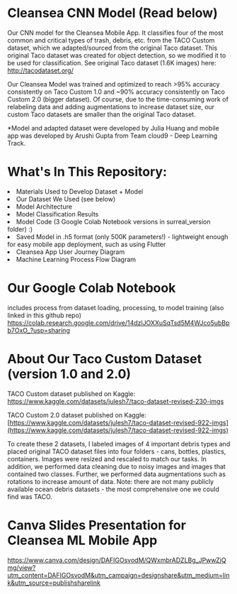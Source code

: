 # Cleansea CNN Model (Read below)

Our CNN model for the Cleansea Mobile App. It classifies four of the most common and critical types of trash, debris, etc. from the TACO Custom dataset, which we adapted/sourced from the original Taco dataset. This original Taco dataset was created for object detection, so we modified it to be used for classification. See original Taco dataset (1.6K images) here: http://tacodataset.org/ <br>

Our Cleansea Model was trained and optimized to reach >95% accuracy consistently on Taco Custom 1.0 and ~90% accuracy consistently on Taco Custom 2.0 (bigger dataset). Of course, due to the time-consuming work of relabeling data and adding augmentations to increase dataset size, our custom Taco datasets are smaller than the original Taco dataset.

*Model and adapted dataset were developed by Julia Huang and mobile app was developed by Arushi Gupta from Team cloud9 - Deep Learning Track.

# What's In This Repository:
<li> Materials Used to Develop Dataset + Model </li>
<li> Our Dataset We Used (see below) </li>
<li> Model Architecture </li>
<li> Model Classification Results </li>
<li> Model Code (3 Google Colab Notebook versions in surreal_version folder) :)</li>
<li> Saved Model in .h5 format (only 500K parameters!) - lightweight enough for easy mobile app deployment, such as using Flutter </li>
<li> Cleansea App User Journey Diagram  </li>
<li> Machine Learning Process Flow Diagram  </li>

# Our Google Colab Notebook
includes process from dataset loading, processing, to model training (also linked in this github repo)
https://colab.research.google.com/drive/14dzlJOXXuSqTsd5M4WJco5ubBpb7OxO_?usp=sharing

# About Our Taco Custom Dataset (version 1.0 and 2.0)

TACO Custom dataset published on Kaggle: https://www.kaggle.com/datasets/julesh7/taco-dataset-revised-230-imgs <br>
 
TACO Custom 2.0 dataset published on Kaggle: [https://www.kaggle.com/datasets/julesh7/taco-dataset-revised-922-imgs](https://www.kaggle.com/datasets/julesh7/taco-dataset-revised-922-imgs) <br>


To create these 2 datasets, I labeled images of 4 important debris types and placed original TACO dataset files into four folders - cans, bottles, plastics, containers. Images were resized and rescaled to match our tasks. In addition, we performed data cleaning due to noisy images and images that contained two classes. Further, we performed data augmentations such as rotations to increase amount of data.
Note: there are not many publicly available ocean debris datasets - the most comprehensive one we could find was TACO.

# Canva Slides Presentation for Cleansea ML Mobile App
https://www.canva.com/design/DAFIGOsvodM/QWxmbrADZLBg_JPwwZjQmg/view?utm_content=DAFIGOsvodM&utm_campaign=designshare&utm_medium=link&utm_source=publishsharelink
